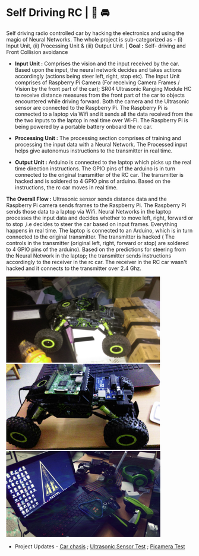 # Self Driving RC | 🚦 🚘 

Self driving radio controlled car by hacking the electronics and using the magic of Neural Networks. The whole project is sub-categorized as - (i) Input Unit, (ii) Processing Unit & (iii) Output Unit. | <b>Goal :</b> Self- driving and Front Collision avoidance

- <b>Input Unit :</b> Comprises the vision and the input received by the car. Based upon the  input, the neural network decides and takes actions accordingly (actions being steer left, right, stop etc). The Input Unit comprises of Raspberry Pi Camera (For receiving Camera Frames / Vision by the front part of the car); SR04 Ultrasonic Ranging Module HC to receive distance measures from the front part of the car to objects encountered while driving forward. Both the camera and the Ultrasonic sensor are connected to the Raspberry Pi. The Raspberry Pi is connected to a laptop via Wifi and it sends all the data received from the the two inputs to the laptop in real time over Wi-Fi. The Raspberry Pi is being powered by a portable battery onboard the rc car. 

- <b>Processing Unit :</b> The processing section comprises of training and processing the input data with a Neural Network. The Processed input helps give autonomus instructions to the transmitter in real time.

- <b>Output Unit :</b> Arduino is connected to the laptop which picks up the real time direction instructions. The GPIO pins of the arduino is in turn connected to the original transmitter of the RC car. The transmitter is hacked and is soldered to 4 GPIO pins of arduino. Based on the instructions, the rc car moves in real time.

<b>The Overall Flow :</b> Ultrasonic sensor sends distance data and the Raspberry Pi camera sends frames to the Raspberry Pi. The Raspberry Pi sends those data to a laptop via Wifi. Neural Networks in the laptop processes the input data and decides whether to move left, right, forward or to stop ,i.e decides to steer the car based on input frames. Everything happens in real time. The laptop is connected to an Arduino, which is in turn connected to the original transmitter. The transmitter is hacked ( The controls in the transmitter (original left, right, forward or stop) are soldered to 4 GPIO pins of the arduino). Based on the predictions for steering from the Neural Network in the laptop; the transmitter sends instructions accordingly to the receiver in the rc car. The receiver in the RC car wasn't hacked and it connects to the transmitter over 2.4 Ghz.

<img src="https://github.com/SKKSaikia/SelfKDrive/blob/master/Gallery/rc0.jpg" height=232px><a> </a><img src="https://github.com/SKKSaikia/SelfKDrive/blob/master/Gallery/rc1.jpg" height=232px><a> </a><img src="https://github.com/SKKSaikia/SelfKDrive/blob/master/Gallery/rc2.jpg" height=232px><a> </a>

+ Project Updates - [Car chasis](https://youtu.be/zYgcddXkipc) ; [Ultrasonic Sensor Test](https://youtu.be/XntSE13zWPA) ; [Picamera Test](https://youtu.be/fUyVj07Plps)


